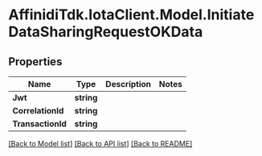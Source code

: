 # AffinidiTdk.IotaClient.Model.InitiateDataSharingRequestOKData

## Properties

Name | Type | Description | Notes
------------ | ------------- | ------------- | -------------
**Jwt** | **string** |  | 
**CorrelationId** | **string** |  | 
**TransactionId** | **string** |  | 

[[Back to Model list]](../README.md#documentation-for-models) [[Back to API list]](../README.md#documentation-for-api-endpoints) [[Back to README]](../README.md)

